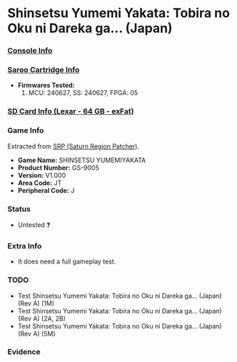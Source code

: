 # Shinsetsu Yumemi Yakata: Tobira no Oku ni Dareka ga... (Japan)

### [Console Info](../../../../../Info/Consoles/VA13/README.md)

### [Saroo Cartridge Info](../../../../../Info/Cartridges/GuangzhouSanStarOnlineShop/1.6/README.md)

- <b>Firmwares Tested:</b>
  1. MCU: 240627, SS: 240627, FPGA: 05

### [SD Card Info (Lexar - 64 GB - exFat)](../../../../../Info/SdCards/Lexar/64GB/exfat/README.md)

### Game Info

Extracted from [SRP (Saturn Region Patcher)](https://segaxtreme.net/resources/saturn-region-patcher.81/download).

- <b>Game Name:</b> SHINSETSU YUMEMIYAKATA
- <b>Product Number:</b> GS-9005
- <b>Version:</b> V1.000
- <b>Area Code:</b> JT
- <b>Peripheral Code:</b> J

### Status

- Untested :question:

### Extra Info

- It does need a full gameplay test.

### TODO

- Test Shinsetsu Yumemi Yakata: Tobira no Oku ni Dareka ga... (Japan) (Rev A) (1M)
- Test Shinsetsu Yumemi Yakata: Tobira no Oku ni Dareka ga... (Japan) (Rev A) (2A, 2B)
- Test Shinsetsu Yumemi Yakata: Tobira no Oku ni Dareka ga... (Japan) (Rev A) (5M)

### Evidence

<!-- [![](https://img.youtube.com/vi/aRB4hv8FcpM/0.jpg)](https://www.youtube.com/watch?v=aRB4hv8FcpM) -->
